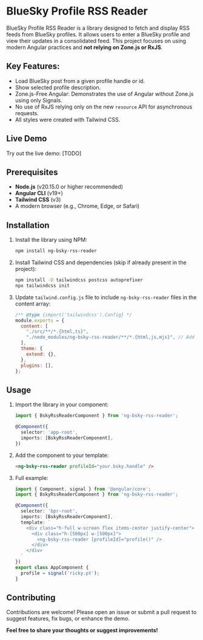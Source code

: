 # BlueSky Profile RSS Reader

BlueSky Profile RSS Reader is a library designed to fetch and display RSS feeds from BlueSky profiles. It allows users to enter a BlueSky profile and view their updates in a consolidated feed.
This project focuses on using modern Angular practices and **not relying on Zone.js or RxJS**.

## Key Features:
- Load BlueSky post from a given profile handle or id.
- Show selected profile description.
- Zone.js-Free Angular: Demonstrates the use of Angular without Zone.js using only Signals.
- No use of RxJS relying only on the new `resource` API for asynchronous requests.
- All styles were created with Tailwind CSS.

## Live Demo
Try out the live demo: [TODO]

## Prerequisites
- **Node.js** (v20.15.0 or higher recommended)
- **Angular CLI** (v19+)
- **Tailwind CSS** (v3)
- A modern browser (e.g., Chrome, Edge, or Safari)

## Installation
1. Install the library using NPM:
    ```bash
    npm install ng-bsky-rss-reader
    ```

2. Install Tailwind CSS and dependencies (skip if already present in the project):
    ```bash
    npm install -D tailwindcss postcss autoprefixer
    npx tailwindcss init
    ```

3. Update `tailwind.config.js` file to include `ng-bsky-rss-reader` files in the content array:
    ```js
    /** @type {import('tailwindcss').Config} */
    module.exports = {
      content: [
        "./src/**/*.{html,ts}",
        "./node_modules/ng-bsky-rss-reader/**/*.{html,js,mjs}", // Add this line
      ],
      theme: {
        extend: {},
      },
      plugins: [],
    };
    ```

## Usage
1. Import the library in your component:
    ```typescript
    import { BskyRssReaderComponent } from 'ng-bsky-rss-reader';

    @Component({
      selector: 'app-root',
      imports: [BskyRssReaderComponent],
    })
    ```

2. Add the component to your template:
    ```html
    <ng-bsky-rss-reader profileId="your.bsky.handle" />
    ```

3. Full example:
    ```typescript
    import { Component, signal } from '@angular/core';
    import { BskyRssReaderComponent } from 'ng-bsky-rss-reader';

    @Component({
      selector: 'bpr-root',
      imports: [BskyRssReaderComponent],
      template: `
        <div class="h-full w-screen flex items-center justify-center">
          <div class="h-[500px] w-[500px]">
            <ng-bsky-rss-reader [profileId]="profile()" />
          </div>
        </div>
      `
    })
    export class AppComponent {
      profile = signal('ricky.pt');
    }
    ```


## Contributing
Contributions are welcome! Please open an issue or submit a pull request to suggest features, fix bugs, or enhance the demo.

**Feel free to share your thoughts or suggest improvements!**

